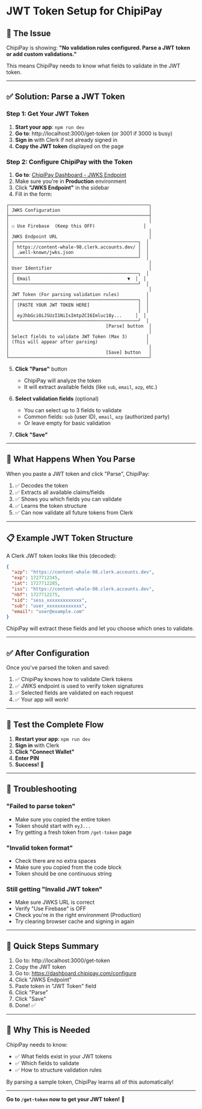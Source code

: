 # JWT Token Setup for ChipiPay

## 🎯 The Issue

ChipiPay is showing: **"No validation rules configured. Parse a JWT token or add custom validations."**

This means ChipiPay needs to know what fields to validate in the JWT token.

---

## ✅ Solution: Parse a JWT Token

### Step 1: Get Your JWT Token

1. **Start your app**: `npm run dev`
2. **Go to**: http://localhost:3000/get-token (or 3001 if 3000 is busy)
3. **Sign in** with Clerk if not already signed in
4. **Copy the JWT token** displayed on the page

### Step 2: Configure ChipiPay with the Token

1. **Go to**: [ChipiPay Dashboard - JWKS Endpoint](https://dashboard.chipipay.com/configure)
2. Make sure you're in **Production** environment
3. Click **"JWKS Endpoint"** in the sidebar
4. Fill in the form:

```
┌────────────────────────────────────────────────────┐
│ JWKS Configuration                                 │
├────────────────────────────────────────────────────┤
│                                                    │
│ ☐ Use Firebase  (Keep this OFF)                  │
│                                                    │
│ JWKS Endpoint URL                                  │
│ ┌──────────────────────────────────────────────┐  │
│ │ https://content-whale-98.clerk.accounts.dev/ │  │
│ │ .well-known/jwks.json                        │  │
│ └──────────────────────────────────────────────┘  │
│                                                    │
│ User Identifier                                    │
│ ┌──────────────────────────────────────────────┐  │
│ │ Email                                    ▼  │  │
│ └──────────────────────────────────────────────┘  │
│                                                    │
│ JWT Token (For parsing validation rules)          │
│ ┌──────────────────────────────────────────────┐  │
│ │ [PASTE YOUR JWT TOKEN HERE]                  │  │
│ │                                              │  │
│ │ eyJhbGciOiJSUzI1NiIsImtpZCI6Imluc18y...     │  │
│ └──────────────────────────────────────────────┘  │
│                                    [Parse] button  │
│                                                    │
│ Select fields to validate JWT Token (Max 3)       │
│ (This will appear after parsing)                  │
│                                                    │
│                                    [Save] button   │
└────────────────────────────────────────────────────┘
```

5. **Click "Parse"** button
   - ChipiPay will analyze the token
   - It will extract available fields (like `sub`, `email`, `azp`, etc.)
   
6. **Select validation fields** (optional)
   - You can select up to 3 fields to validate
   - Common fields: `sub` (user ID), `email`, `azp` (authorized party)
   - Or leave empty for basic validation

7. **Click "Save"**

---

## 🎯 What Happens When You Parse

When you paste a JWT token and click "Parse", ChipiPay:

1. ✅ Decodes the token
2. ✅ Extracts all available claims/fields
3. ✅ Shows you which fields you can validate
4. ✅ Learns the token structure
5. ✅ Can now validate all future tokens from Clerk

---

## 📋 Example JWT Token Structure

A Clerk JWT token looks like this (decoded):

```json
{
  "azp": "https://content-whale-98.clerk.accounts.dev",
  "exp": 1727712345,
  "iat": 1727712285,
  "iss": "https://content-whale-98.clerk.accounts.dev",
  "nbf": 1727712275,
  "sid": "sess_xxxxxxxxxxxxx",
  "sub": "user_xxxxxxxxxxxxx",
  "email": "user@example.com"
}
```

ChipiPay will extract these fields and let you choose which ones to validate.

---

## ✅ After Configuration

Once you've parsed the token and saved:

1. ✅ ChipiPay knows how to validate Clerk tokens
2. ✅ JWKS endpoint is used to verify token signatures
3. ✅ Selected fields are validated on each request
4. ✅ Your app will work!

---

## 🚀 Test the Complete Flow

1. **Restart your app**: `npm run dev`
2. **Sign in** with Clerk
3. **Click "Connect Wallet"**
4. **Enter PIN**
5. **Success!** 🎉

---

## 🐛 Troubleshooting

### "Failed to parse token"
- Make sure you copied the entire token
- Token should start with `eyJ...`
- Try getting a fresh token from `/get-token` page

### "Invalid token format"
- Check there are no extra spaces
- Make sure you copied from the code block
- Token should be one continuous string

### Still getting "Invalid JWT token"
- Make sure JWKS URL is correct
- Verify "Use Firebase" is OFF
- Check you're in the right environment (Production)
- Try clearing browser cache and signing in again

---

## 📝 Quick Steps Summary

1. Go to: http://localhost:3000/get-token
2. Copy the JWT token
3. Go to: https://dashboard.chipipay.com/configure
4. Click "JWKS Endpoint"
5. Paste token in "JWT Token" field
6. Click "Parse"
7. Click "Save"
8. Done! ✅

---

## 🎯 Why This is Needed

ChipiPay needs to know:
- ✅ What fields exist in your JWT tokens
- ✅ Which fields to validate
- ✅ How to structure validation rules

By parsing a sample token, ChipiPay learns all of this automatically!

---

**Go to `/get-token` now to get your JWT token!** 🚀
